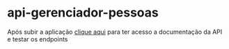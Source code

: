 # api-gerenciador-pessoas

Após subir a aplicação [clique aqui](http://localhost:8080/swagger-ui/index.html#/) para ter acesso a documentação da API e testar os endpoints
